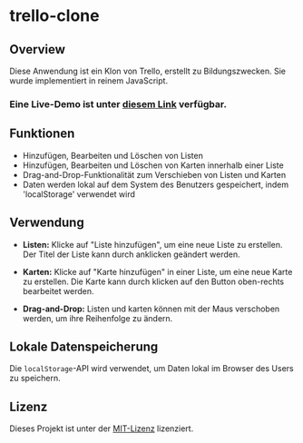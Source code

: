 # trello-clone

## Overview

Diese Anwendung ist ein Klon von Trello, erstellt zu Bildungszwecken. Sie wurde implementiert in reinem JavaScript.

### Eine Live-Demo ist unter [diesem Link](https://board-organizer-wjoschka.netlify.app) verfügbar.

## Funktionen

- Hinzufügen, Bearbeiten und Löschen von Listen
- Hinzufügen, Bearbeiten und Löschen von Karten innerhalb einer Liste
- Drag-and-Drop-Funktionalität zum Verschieben von Listen und Karten
- Daten werden lokal auf dem System des Benutzers gespeichert, indem 'localStorage' verwendet wird

## Verwendung

- **Listen:** Klicke auf "Liste hinzufügen", um eine neue Liste zu erstellen. Der Titel der Liste kann durch anklicken geändert werden.

- **Karten:** Klicke auf "Karte hinzufügen" in einer Liste, um eine neue Karte zu erstellen. Die Karte kann durch klicken auf den Button oben-rechts bearbeitet werden.

- **Drag-and-Drop:** Listen und karten können mit der Maus verschoben werden, um ihre Reihenfolge zu ändern.

## Lokale Datenspeicherung

Die `localStorage`-API wird verwendet, um Daten lokal im Browser des Users zu speichern.

## Lizenz

Dieses Projekt ist unter der [MIT-Lizenz](LICENSE) lizenziert.
